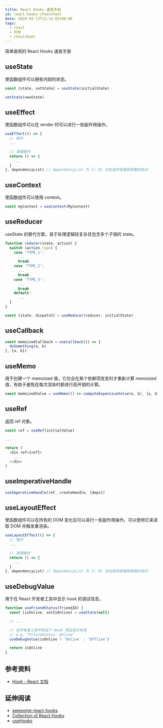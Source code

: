 ```yaml
---
title: React Hooks 速查手册
id: react-hooks-cheatsheet
date: 2020-03-13T12:14:03+08:00
tags:
  - react
  - 开发
  - cheatsheet
---
```


简单直观的 React Hooks 速查手册

## useState

使函数组件可以拥有内部的状态。

```js
const [state, setState] = useState(initialState)

setState(newState)
```

## useEffect

使函数组件可以在 render 时可以进行一些副作用操作。

```js
useEffect(() => {
  // 操作
  ...

  // 清理操作
  return () => {
    ...
  }
}, dependencyList) // dependencyList 为 [] 时，仅在组件挂载和卸载时执行
```

## useContext

使函数组件可以使用 context。

```js
const myContext = useContext(MyContext)
```

## useReducer

useState 的替代方案，易于处理逻辑较复杂且包含多个子值的 state。

```js
function reducer(state, action) {
  switch (action.type) {
    case 'TYPE_1':
      ...
      break
    case 'TYPE_2':
      ...
      break
    case 'TYPE_3':
      ...
      break
    default:
      ...
  }
}

const [state, dispatch] = useReducer(reducer, initialState)
```

## useCallback

```js
const memoizedCallback = useCallback(() => {
  doSomething(a, b)
}, [a, b])
```

## useMemo

用于创建一个 memoized 值，它仅会在某个依赖项改变时才重新计算 memoized 值，有助于避免在每次渲染时都进行高开销的计算。

```js
const memoizedValue = useMemo(() => computeExpensiveValue(a, b), [a, b])
```

## useRef

返回 ref 对象。

```js
const ref = useRef(initialValue)

...

return (
  <div ref={ref}>
    ...
  </div>
)
```

## useImperativeHandle

```js
useImperativeHandle(ref, createHandle, [deps])
```

## useLayoutEffect

使函数组件可以在所有的 DOM 变化后可以进行一些副作用操作。可以使用它来读取 DOM 并触发重渲染。

```js
useLayoutEffect(() => {
  // 操作
  ...

  // 清理操作
  return () => {
    ...
  }
}, dependencyList) // dependencyList 为 [] 时，仅在组件挂载和卸载时执行
```

## useDebugValue

用于在 React 开发者工具中显示 hook 的调试信息。

```js
function useFriendStatus(friendID) {
  const [isOnline, setIsOnline] = useState(null)

  // ...

  // 在开发者工具中的这个 Hook 旁边显示标签
  // e.g. "FriendStatus: Online"
  useDebugValue(isOnline ? 'Online' : 'Offline')

  return isOnline
}
```

## 参考资料

- [Hook - React 文档](https://zh-hans.reactjs.org/docs/hooks-intro.html)

## 延伸阅读

- [awesome-react-hooks](https://github.com/rehooks/awesome-react-hooks)
- [Collection of React Hooks](https://nikgraf.github.io/react-hooks/)
- [useHooks](https://usehooks.com/)
